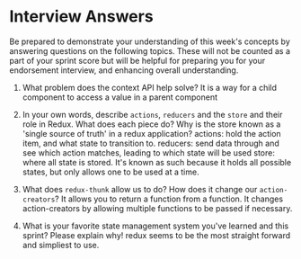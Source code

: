 # Interview Answers
Be prepared to demonstrate your understanding of this week's concepts by answering questions on the following topics. These will not be counted as a part of your sprint score but will be helpful for preparing you for your endorsement interview, and enhancing overall understanding.

1. What problem does the context API help solve?
It is a way for a child component to access a value in a parent component 
2. In your own words, describe `actions`, `reducers` and the `store` and their role in Redux. What does each piece do? Why is the store known as a 'single source of truth' in a redux application?
actions: hold the action item, and what state to transition to.
reducers: send data through and see which action matches, leading to which state will be used
store: where all state is stored. It's known as such because it holds all possible states, but only allows one to be used at a time.
3. What does `redux-thunk` allow us to do? How does it change our `action-creators`?
It allows you to return a function from a function. It changes action-creators by allowing multiple functions to be passed if necessary.

4. What is your favorite state management system you've learned and this sprint? Please explain why!
redux seems to be the most straight forward and simpliest to use.